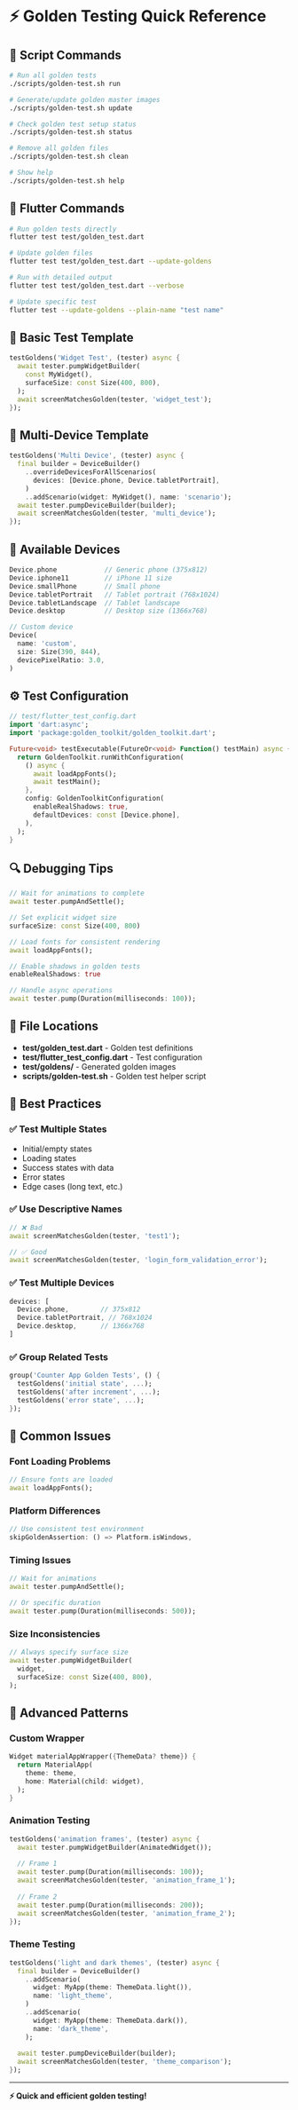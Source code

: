 # ⚡ Golden Testing Quick Reference

## 🚀 Script Commands

```bash
# Run all golden tests
./scripts/golden-test.sh run

# Generate/update golden master images
./scripts/golden-test.sh update

# Check golden test setup status
./scripts/golden-test.sh status

# Remove all golden files
./scripts/golden-test.sh clean

# Show help
./scripts/golden-test.sh help
```

## 🔧 Flutter Commands

```bash
# Run golden tests directly
flutter test test/golden_test.dart

# Update golden files
flutter test test/golden_test.dart --update-goldens

# Run with detailed output
flutter test test/golden_test.dart --verbose

# Update specific test
flutter test --update-goldens --plain-name "test name"
```

## 📝 Basic Test Template

```dart
testGoldens('Widget Test', (tester) async {
  await tester.pumpWidgetBuilder(
    const MyWidget(),
    surfaceSize: const Size(400, 800),
  );
  await screenMatchesGolden(tester, 'widget_test');
});
```

## 📱 Multi-Device Template

```dart
testGoldens('Multi Device', (tester) async {
  final builder = DeviceBuilder()
    ..overrideDevicesForAllScenarios(
      devices: [Device.phone, Device.tabletPortrait],
    )
    ..addScenario(widget: MyWidget(), name: 'scenario');
  await tester.pumpDeviceBuilder(builder);
  await screenMatchesGolden(tester, 'multi_device');
});
```

## 🎯 Available Devices

```dart
Device.phone            // Generic phone (375x812)
Device.iphone11         // iPhone 11 size
Device.smallPhone       // Small phone
Device.tabletPortrait   // Tablet portrait (768x1024)
Device.tabletLandscape  // Tablet landscape
Device.desktop          // Desktop size (1366x768)

// Custom device
Device(
  name: 'custom',
  size: Size(390, 844),
  devicePixelRatio: 3.0,
)
```

## ⚙️ Test Configuration

```dart
// test/flutter_test_config.dart
import 'dart:async';
import 'package:golden_toolkit/golden_toolkit.dart';

Future<void> testExecutable(FutureOr<void> Function() testMain) async {
  return GoldenToolkit.runWithConfiguration(
    () async {
      await loadAppFonts();
      await testMain();
    },
    config: GoldenToolkitConfiguration(
      enableRealShadows: true,
      defaultDevices: const [Device.phone],
    ),
  );
}
```

## 🔍 Debugging Tips

```dart
// Wait for animations to complete
await tester.pumpAndSettle();

// Set explicit widget size
surfaceSize: const Size(400, 800)

// Load fonts for consistent rendering
await loadAppFonts();

// Enable shadows in golden tests
enableRealShadows: true

// Handle async operations
await tester.pump(Duration(milliseconds: 100));
```

## 📁 File Locations

- **test/golden_test.dart** - Golden test definitions
- **test/flutter_test_config.dart** - Test configuration
- **test/goldens/** - Generated golden images
- **scripts/golden-test.sh** - Golden test helper script

## 🎨 Best Practices

### ✅ Test Multiple States
- Initial/empty states
- Loading states  
- Success states with data
- Error states
- Edge cases (long text, etc.)

### ✅ Use Descriptive Names
```dart
// ❌ Bad
await screenMatchesGolden(tester, 'test1');

// ✅ Good  
await screenMatchesGolden(tester, 'login_form_validation_error');
```

### ✅ Test Multiple Devices
```dart
devices: [
  Device.phone,        // 375x812
  Device.tabletPortrait, // 768x1024  
  Device.desktop,      // 1366x768
]
```

### ✅ Group Related Tests
```dart
group('Counter App Golden Tests', () {
  testGoldens('initial state', ...);
  testGoldens('after increment', ...);
  testGoldens('error state', ...);
});
```

## 🚨 Common Issues

### Font Loading Problems
```dart
// Ensure fonts are loaded
await loadAppFonts();
```

### Platform Differences  
```dart
// Use consistent test environment
skipGoldenAssertion: () => Platform.isWindows,
```

### Timing Issues
```dart
// Wait for animations
await tester.pumpAndSettle();

// Or specific duration
await tester.pump(Duration(milliseconds: 500));
```

### Size Inconsistencies
```dart
// Always specify surface size
await tester.pumpWidgetBuilder(
  widget,
  surfaceSize: const Size(400, 800),
);
```

## 🎯 Advanced Patterns

### Custom Wrapper
```dart
Widget materialAppWrapper({ThemeData? theme}) {
  return MaterialApp(
    theme: theme,
    home: Material(child: widget),
  );
}
```

### Animation Testing
```dart
testGoldens('animation frames', (tester) async {
  await tester.pumpWidgetBuilder(AnimatedWidget());
  
  // Frame 1
  await tester.pump(Duration(milliseconds: 100));
  await screenMatchesGolden(tester, 'animation_frame_1');
  
  // Frame 2
  await tester.pump(Duration(milliseconds: 200));
  await screenMatchesGolden(tester, 'animation_frame_2');
});
```

### Theme Testing
```dart
testGoldens('light and dark themes', (tester) async {
  final builder = DeviceBuilder()
    ..addScenario(
      widget: MyApp(theme: ThemeData.light()),
      name: 'light_theme',
    )
    ..addScenario(
      widget: MyApp(theme: ThemeData.dark()),
      name: 'dark_theme',
    );
    
  await tester.pumpDeviceBuilder(builder);
  await screenMatchesGolden(tester, 'theme_comparison');
});
```

---

**⚡ Quick and efficient golden testing!**
